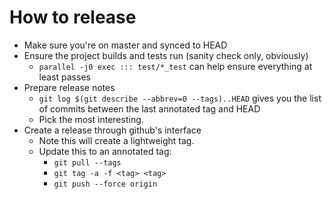 # How to release

* Make sure you're on master and synced to HEAD
* Ensure the project builds and tests run (sanity check only, obviously)
    * `parallel -j0 exec ::: test/*_test` can help ensure everything at least
      passes
* Prepare release notes
    * `git log $(git describe --abbrev=0 --tags)..HEAD` gives you the list of
      commits between the last annotated tag and HEAD
    * Pick the most interesting.
* Create a release through github's interface
    * Note this will create a lightweight tag.
    * Update this to an annotated tag:
      * `git pull --tags`
      * `git tag -a -f <tag> <tag>`
      * `git push --force origin`
